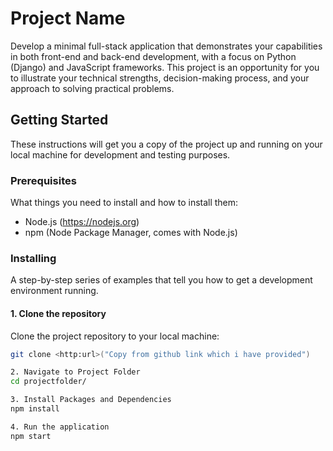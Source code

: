 # Project Name

Develop a minimal full-stack application that demonstrates your capabilities in both front-end and back-end development, with a focus on Python (Django) and JavaScript frameworks. This project is an opportunity for you to illustrate your technical strengths, decision-making process, and your approach to solving practical problems.

## Getting Started

These instructions will get you a copy of the project up and running on your local machine for development and testing purposes.

### Prerequisites

What things you need to install and how to install them:

- Node.js (https://nodejs.org)
- npm (Node Package Manager, comes with Node.js)

### Installing

A step-by-step series of examples that tell you how to get a development environment running.

#### 1. Clone the repository

Clone the project repository to your local machine:

```bash
git clone <http:url>("Copy from github link which i have provided")

2. Navigate to Project Folder
cd projectfolder/

3. Install Packages and Dependencies
npm install

4. Run the application
npm start
